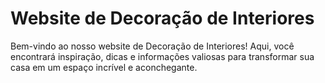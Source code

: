 <h1>Website de Decoração de Interiores</h1>

<p>Bem-vindo ao nosso website de Decoração de Interiores! Aqui, você encontrará inspiração, dicas e informações valiosas para transformar sua casa em um espaço incrível e aconchegante.</p>